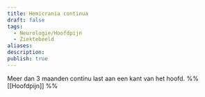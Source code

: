 ```yaml
---
title: Hemicrania continua
draft: false
tags:
  - Neurologie/Hoofdpijn
  - Ziektebeeld
aliases: 
description: 
publish: true
---
```


Meer dan 3 maanden continu last aan een kant van het hoofd.
%%
[[Hoofdpijn]]
%%